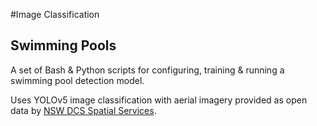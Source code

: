 #Image Classification

## Swimming Pools

A set of Bash & Python scripts for configuring, training & running a swimming pool detection model.

Uses YOLOv5 image classification with aerial imagery provided as open data by [NSW DCS Spatial Services](https://six.nsw.gov.au/).

